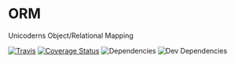 # ORM
Unicoderns Object/Relational Mapping

[![Travis](https://travis-ci.org/unicoderns/ORM.svg?branch=master)](https://travis-ci.org/unicoderns/ORM)
[![Coverage Status](https://coveralls.io/repos/github/unicoderns/ORM/badge.svg)](https://coveralls.io/github/unicoderns/ORM)
![Dependencies](https://david-dm.org/unicoderns/ORM.svg)
![Dev Dependencies](https://david-dm.org/unicoderns/ORM/dev-status.svg)
